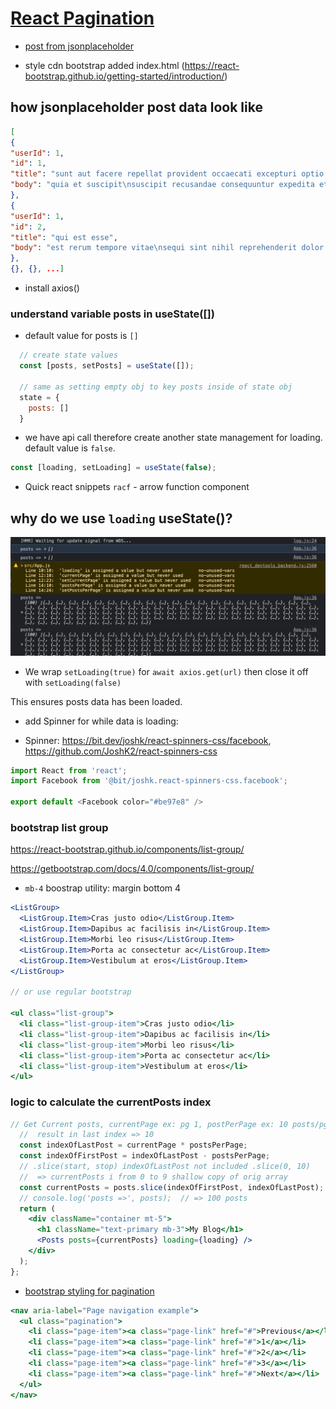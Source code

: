 # [React Pagination](https://www.youtube.com/watch?v=IYCa1F-OWmk)

- [post from jsonplaceholder](https://jsonplaceholder.typicode.com/posts)

- style cdn bootstrap added index.html (https://react-bootstrap.github.io/getting-started/introduction/)

## how jsonplaceholder post data look like

```json
[
{
"userId": 1,
"id": 1,
"title": "sunt aut facere repellat provident occaecati excepturi optio reprehenderit",
"body": "quia et suscipit\nsuscipit recusandae consequuntur expedita et cum\nreprehenderit molestiae ut ut quas totam\nnostrum rerum est autem sunt rem eveniet architecto"
},
{
"userId": 1,
"id": 2,
"title": "qui est esse",
"body": "est rerum tempore vitae\nsequi sint nihil reprehenderit dolor beatae ea dolores neque\nfugiat blanditiis voluptate porro vel nihil molestiae ut reiciendis\nqui aperiam non debitis possimus qui neque nisi nulla"
},
{}, {}, ...]
```

- install axios()

### understand variable posts in useState([])

- default value for posts is `[]`

```js
  // create state values
  const [posts, setPosts] = useState([]);

  // same as setting empty obj to key posts inside of state obj
  state = {
    posts: []
  }
```

- we have api call therefore create another state management for loading.  default value is `false`.

```js
const [loading, setLoading] = useState(false);
```

- Quick react snippets
`racf` - arrow function component

## why do we use `loading` useState()?

![loading transition](./asset/posts-data-load.png)

- We wrap 
`setLoading(true)`
for `await axios.get(url)`
then close it off with `setLoading(false)`

This ensures posts data has been loaded. 

- add Spinner for while data is loading: 
* Spinner: https://bit.dev/joshk/react-spinners-css/facebook, https://github.com/JoshK2/react-spinners-css

```js
import React from 'react';
import Facebook from '@bit/joshk.react-spinners-css.facebook';

export default <Facebook color="#be97e8" />

```

### bootstrap list group

https://react-bootstrap.github.io/components/list-group/


https://getbootstrap.com/docs/4.0/components/list-group/

- `mb-4` boostrap utility: margin bottom 4

```jsx
<ListGroup>
  <ListGroup.Item>Cras justo odio</ListGroup.Item>
  <ListGroup.Item>Dapibus ac facilisis in</ListGroup.Item>
  <ListGroup.Item>Morbi leo risus</ListGroup.Item>
  <ListGroup.Item>Porta ac consectetur ac</ListGroup.Item>
  <ListGroup.Item>Vestibulum at eros</ListGroup.Item>
</ListGroup>

// or use regular bootstrap

<ul class="list-group">
  <li class="list-group-item">Cras justo odio</li>
  <li class="list-group-item">Dapibus ac facilisis in</li>
  <li class="list-group-item">Morbi leo risus</li>
  <li class="list-group-item">Porta ac consectetur ac</li>
  <li class="list-group-item">Vestibulum at eros</li>
</ul>
```

### logic to calculate the currentPosts index

```jsx
// Get Current posts, currentPage ex: pg 1, postPerPage ex: 10 posts/pg 
  //  result in last index => 10
  const indexOfLastPost = currentPage * postsPerPage;
  const indexOfFirstPost = indexOfLastPost - postsPerPage;
  // .slice(start, stop) indexOfLastPost not included .slice(0, 10)
  //  => currentPosts i from 0 to 9 shallow copy of orig array
  const currentPosts = posts.slice(indexOfFirstPost, indexOfLastPost);
  // console.log('posts =>', posts);  // => 100 posts
  return (
    <div className="container mt-5">
      <h1 className="text-primary mb-3">My Blog</h1>
      <Posts posts={currentPosts} loading={loading} />
    </div>
  );
};
```

- [bootstrap styling for pagination](https://getbootstrap.com/docs/4.0/components/pagination/)

```jsx
<nav aria-label="Page navigation example">
  <ul class="pagination">
    <li class="page-item"><a class="page-link" href="#">Previous</a></li>
    <li class="page-item"><a class="page-link" href="#">1</a></li>
    <li class="page-item"><a class="page-link" href="#">2</a></li>
    <li class="page-item"><a class="page-link" href="#">3</a></li>
    <li class="page-item"><a class="page-link" href="#">Next</a></li>
  </ul>
</nav>
```
